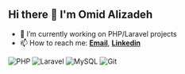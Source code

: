 ## Hi there 👋 I'm Omid Alizadeh

- 🔭 I’m currently working on PHP/Laravel projects
- 📫 How to reach me: [**Email**](mailto:om_alizadeh@yahoo.com), [**Linkedin**](https://www.linkedin.com/in/omalizadeh/)

<img src="https://img.shields.io/badge/-PHP-777BB4?style=for-the-badge&logo=php&logoColor=white" alt="PHP"> <img src="https://img.shields.io/badge/-Laravel-FF2D20?style=for-the-badge&logo=laravel&logoColor=white" alt="Laravel"> <img src="https://img.shields.io/badge/-MySQL-4479A1?style=for-the-badge&logo=mysql&logoColor=white" alt="MySQL"> <img src="https://img.shields.io/badge/-Git-F05032?style=for-the-badge&logo=git&logoColor=white" alt="Git">
